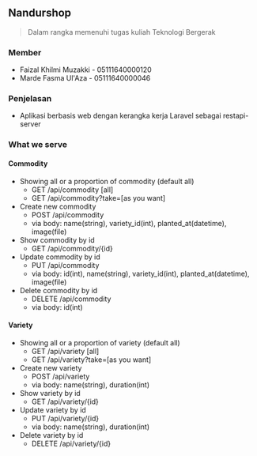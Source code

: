 ## Nandurshop

> Dalam rangka memenuhi tugas kuliah Teknologi Bergerak

### Member
- Faizal Khilmi Muzakki - 05111640000120
- Marde Fasma Ul'Aza - 05111640000046

### Penjelasan
- Aplikasi berbasis web dengan kerangka kerja Laravel sebagai restapi-server

### What we serve
#### Commodity
- Showing all or a proportion of commodity (default all)
    - GET /api/commodity [all]
    - GET /api/commodity?take=[as you want]
- Create new commodity
    - POST /api/commodity
    - via body: name(string), variety_id(int), planted_at(datetime), image(file)
- Show commodity by id
    - GET /api/commodity/{id}
- Update commodity by id
    - PUT /api/commodity
    - via body: id(int), name(string), variety_id(int), planted_at(datetime), image(file)
- Delete commodity by id
    - DELETE /api/commodity
    - via body: id(int)

#### Variety
- Showing all or a proportion of variety (default all)
    - GET /api/variety [all]
    - GET /api/variety?take=[as you want]
- Create new variety
    - POST /api/variety
    - via body: name(string), duration(int)
- Show variety by id
    - GET /api/variety/{id}
- Update variety by id
    - PUT /api/variety/{id}
    - via body: name(string), duration(int)
- Delete variety by id
    - DELETE /api/variety/{id}
